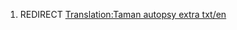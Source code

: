 1.  REDIRECT [Translation:Taman autopsy extra
    txt/en](Translation:Taman_autopsy_extra_txt/en "wikilink")